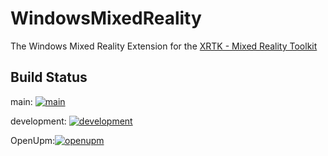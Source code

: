 # WindowsMixedReality

The Windows Mixed Reality Extension for the [XRTK - Mixed Reality Toolkit](https://github.com/XRTK/XRTK-Core)

## Build Status

main: [![main](https://github.com/XRTK/com.xrtk.wmr/actions/workflows/build.yml/badge.svg?branch=main)](https://github.com/XRTK/com.xrtk.wmr/actions/workflows/build.yml)

development: [![development](https://github.com/XRTK/com.xrtk.wmr/actions/workflows/build.yml/badge.svg?branch=development)](https://github.com/XRTK/com.xrtk.wmr/actions/workflows/build.yml)

OpenUpm:[![openupm](https://img.shields.io/npm/v/com.xrtk.wmr?label=openupm&registry_uri=https://package.openupm.com)](https://openupm.com/packages/com.xrtk.wmr/)
